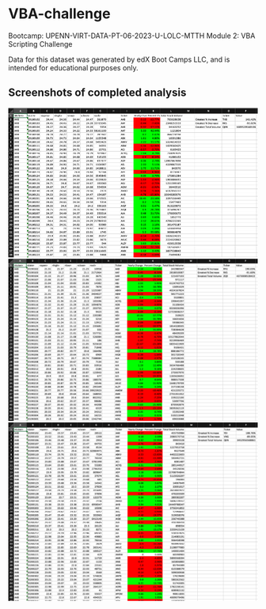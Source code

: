 # VBA-challenge
Bootcamp: UPENN-VIRT-DATA-PT-06-2023-U-LOLC-MTTH Module 2: VBA Scripting Challenge

Data for this dataset was generated by edX Boot Camps LLC, and is intended for educational purposes only.

## Screenshots of completed analysis

![2018](/screenshots/shot_2018.png)
![2019](/screenshots/shot_2019.png)
![2020](/screenshots/shot_2020.png)
